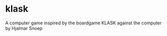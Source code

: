 # klask
[PLAY NOW]: https://hjalmarsnoep.github.io/klask/

A computer game inspired by the boardgame KLASK against the computer by Hjalmar Snoep
